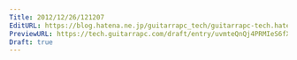 ```yaml
---
Title: 2012/12/26/121207
EditURL: https://blog.hatena.ne.jp/guitarrapc_tech/guitarrapc-tech.hatenablog.com/atom/entry/6802418398340181991
PreviewURL: https://tech.guitarrapc.com/draft/entry/uvmteQnQj4PRMIeS6fXGNyMnzEo
Draft: true
---
```


